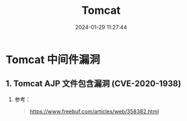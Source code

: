 ﻿---
title: Tomcat
categories:
- Network_Security
- Web
- Middleware
- Tomcat
tags:
- Network_Security
date: 2024-01-29 11:27:44
---

# Tomcat 中间件漏洞

## 1. Tomcat AJP 文件包含漏洞 (CVE-2020-1938)

1. 参考：

    > https://www.freebuf.com/articles/web/358382.html

